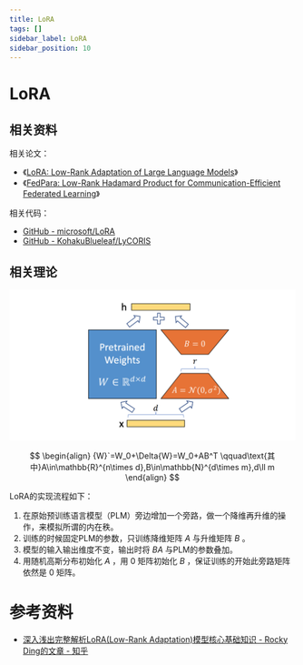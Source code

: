 ```yaml
---
title: LoRA
tags: []
sidebar_label: LoRA
sidebar_position: 10
---
```


# LoRA

## 相关资料

相关论文：

* 《[LoRA: Low-Rank Adaptation of Large Language Models](https://arxiv.org/abs/2106.09685)》
* 《[FedPara: Low-Rank Hadamard Product for Communication-Efficient Federated Learning](https://arxiv.org/abs/2108.06098)》

相关代码：

* [GitHub - microsoft/LoRA](https://github.com/microsoft/LoRA)
* [GitHub - KohakuBlueleaf/LyCORIS](https://github.com/KohakuBlueleaf/LyCORIS)

## 相关理论

![LoRA架构](../../../static/images/deeplearning/more/lora.png)

$$
\begin{align}
{W}`=W_0+\Delta{W}=W_0+AB^T \qquad\text{其中}A\in\mathbb{R}^{n\times d},B\in\mathbb{N}^{d\times m},d\ll m
\end{align}
$$

LoRA的实现流程如下：

1. 在原始预训练语言模型（PLM）旁边增加一个旁路，做一个降维再升维的操作，来模拟所谓的内在秩。
2. 训练的时候固定PLM的参数，只训练降维矩阵 $A$ 与升维矩阵 $B$ 。
3. 模型的输入输出维度不变，输出时将 $BA$ 与PLM的参数叠加。
4. 用随机高斯分布初始化 $A$ ，用 $0$ 矩阵初始化 $B$ ，保证训练的开始此旁路矩阵依然是 $0$ 矩阵。

# 参考资料

* [深入浅出完整解析LoRA(Low-Rank Adaptation)模型核心基础知识 - Rocky Ding的文章 - 知乎](https://zhuanlan.zhihu.com/p/639229126)
